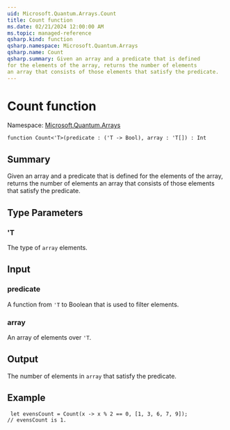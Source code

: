```yaml
---
uid: Microsoft.Quantum.Arrays.Count
title: Count function
ms.date: 02/21/2024 12:00:00 AM
ms.topic: managed-reference
qsharp.kind: function
qsharp.namespace: Microsoft.Quantum.Arrays
qsharp.name: Count
qsharp.summary: Given an array and a predicate that is defined
for the elements of the array, returns the number of elements
an array that consists of those elements that satisfy the predicate.
---
```


# Count function

Namespace: [Microsoft.Quantum.Arrays](xref:Microsoft.Quantum.Arrays)

```qsharp
function Count<'T>(predicate : ('T -> Bool), array : 'T[]) : Int
```

## Summary
Given an array and a predicate that is defined
for the elements of the array, returns the number of elements
an array that consists of those elements that satisfy the predicate.

## Type Parameters
### 'T
The type of `array` elements.

## Input
### predicate
A function from `'T` to Boolean that is used to filter elements.
### array
An array of elements over `'T`.

## Output
The number of elements in `array` that satisfy the predicate.

## Example
```qsharp
 let evensCount = Count(x -> x % 2 == 0, [1, 3, 6, 7, 9]);
// evensCount is 1.
```
